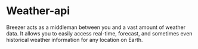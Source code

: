 # Weather-api
Breezer acts as a middleman between you and a vast amount of weather data. It allows you to easily access real-time, forecast, and sometimes even historical weather information for any location on Earth.
